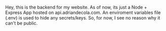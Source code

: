 Hey, this is the backend for my website. As of now, its just a Node + Express App hosted on api.adriandecola.com. An enviroment variables file (.env) is used to hide any secrets/keys. So, for now, I see no reason why it can't be public.
